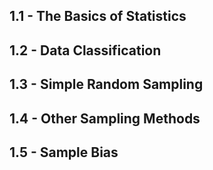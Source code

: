 
## 1.1 - The Basics of Statistics	

## 1.2 - Data Classification	

## 1.3 - Simple Random Sampling	

## 1.4 - Other Sampling Methods	

## 1.5 - Sample Bias